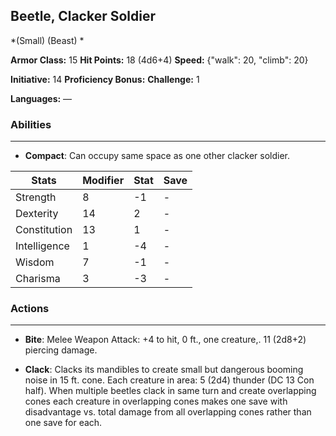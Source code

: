 ## Beetle, Clacker Soldier
*(Small) (Beast) *

**Armor Class:** 15
**Hit Points:** 18 (4d6+4)
**Speed:** {"walk": 20, "climb": 20}

**Initiative:** 14
**Proficiency Bonus:**
**Challenge:** 1

**Languages:** —

### Abilities
 --- 
- **Compact**: Can occupy same space as one other clacker soldier.



| Stats | Modifier | Stat | Save
| ---- | ---- | ---- | ---- |
| Strength | 8 | -1 | - |
| Dexterity | 14 | 2 | - |
| Constitution | 13 | 1 | - |
| Intelligence | 1 | -4 | - |
| Wisdom | 7 | -1 | - |
| Charisma | 3 | -3 | - |

### Actions
 --- 
- **Bite**: Melee Weapon Attack: +4 to hit, 0 ft., one creature,. 11 (2d8+2) piercing damage.

- **Clack**: Clacks its mandibles to create small but dangerous booming noise in 15 ft. cone. Each creature in area: 5 (2d4) thunder (DC 13 Con half). When multiple beetles clack in same turn and create overlapping cones each creature in overlapping cones makes one save with disadvantage vs. total damage from all overlapping cones rather than one save for each.

